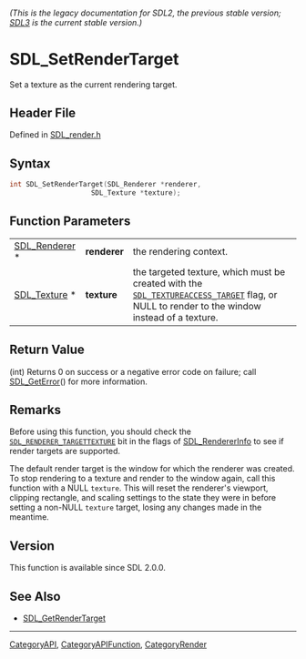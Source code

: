 ###### (This is the legacy documentation for SDL2, the previous stable version; [SDL3](https://wiki.libsdl.org/SDL3/) is the current stable version.)
# SDL_SetRenderTarget

Set a texture as the current rendering target.

## Header File

Defined in [SDL_render.h](https://github.com/libsdl-org/SDL/blob/SDL2/include/SDL_render.h)

## Syntax

```c
int SDL_SetRenderTarget(SDL_Renderer *renderer,
                    SDL_Texture *texture);
```

## Function Parameters

|                                |              |                                                                                                                                                                         |
| ------------------------------ | ------------ | ----------------------------------------------------------------------------------------------------------------------------------------------------------------------- |
| [SDL_Renderer](SDL_Renderer) * | **renderer** | the rendering context.                                                                                                                                                  |
| [SDL_Texture](SDL_Texture) *   | **texture**  | the targeted texture, which must be created with the [`SDL_TEXTUREACCESS_TARGET`](SDL_TEXTUREACCESS_TARGET) flag, or NULL to render to the window instead of a texture. |

## Return Value

(int) Returns 0 on success or a negative error code on failure; call
[SDL_GetError](SDL_GetError)() for more information.

## Remarks

Before using this function, you should check the
[`SDL_RENDERER_TARGETTEXTURE`](SDL_RENDERER_TARGETTEXTURE) bit in the flags
of [SDL_RendererInfo](SDL_RendererInfo) to see if render targets are
supported.

The default render target is the window for which the renderer was created.
To stop rendering to a texture and render to the window again, call this
function with a NULL `texture`. This will reset the renderer's viewport,
clipping rectangle, and scaling settings to the state they were in before
setting a non-NULL `texture` target, losing any changes made in the
meantime.

## Version

This function is available since SDL 2.0.0.

## See Also

- [SDL_GetRenderTarget](SDL_GetRenderTarget)

----
[CategoryAPI](CategoryAPI), [CategoryAPIFunction](CategoryAPIFunction), [CategoryRender](CategoryRender)

